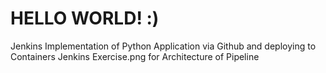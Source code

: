 # HELLO WORLD! :)
Jenkins Implementation of Python Application via Github and deploying to Containers
Jenkins Exercise.png for Architecture of Pipeline
